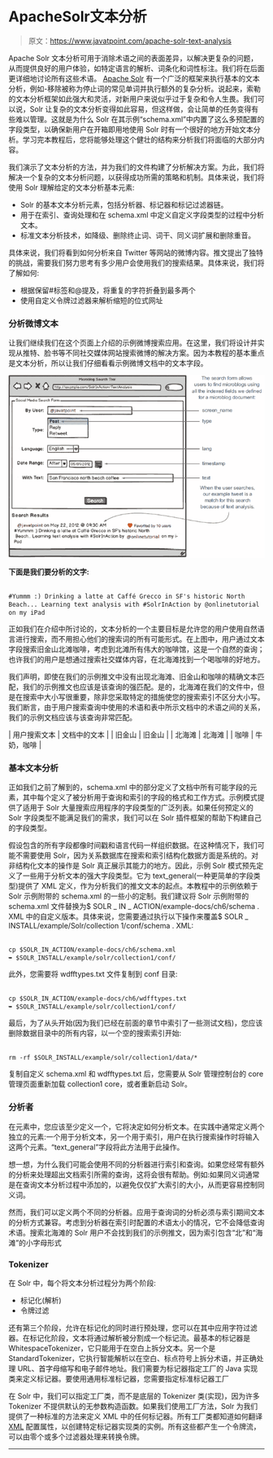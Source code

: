 # ApacheSolr文本分析

> 原文：<https://www.javatpoint.com/apache-solr-text-analysis>

Apache Solr 文本分析可用于消除术语之间的表面差异，以解决更复杂的问题，从而提供良好的用户体验，如特定语言的解析、词条化和词性标注。我们将在后面更详细地讨论所有这些术语。 [Apache Solr](https://www.javatpoint.com/apache-solr) 有一个广泛的框架来执行基本的文本分析，例如-移除被称为停止词的常见单词并执行额外的复杂分析。说起来，索勒的文本分析框架如此强大和灵活，对新用户来说似乎过于复杂和令人生畏。我们可以说，Solr 让复杂的文本分析变得如此容易，但这样做，会让简单的任务变得有些难以管理。这就是为什么 Solr 在其示例“schema.xml”中内置了这么多预配置的字段类型，以确保新用户在开箱即用地使用 Solr 时有一个很好的地方开始文本分析。学习完本教程后，您将能够处理这个健壮的结构来分析我们将面临的大部分内容。

我们演示了文本分析的方法，并为我们的文件构建了分析解决方案。为此，我们将解决一个复杂的文本分析问题，以获得成功所需的策略和机制。具体来说，我们将使用 Solr 理解给定的文本分析基本元素:

*   Solr 的基本文本分析元素，包括分析器、标记器和标记过滤器链。
*   用于在索引、查询处理和在 schema.xml 中定义自定义字段类型的过程中分析文本。
*   标准文本分析技术，如降级、删除终止词、词干、同义词扩展和删除重音。

具体来说，我们将看到如何分析来自 Twitter 等网站的微博内容。推文提出了独特的挑战，需要我们努力思考有多少用户会使用我们的搜索结果。具体来说，我们将了解如何:

*   根据保留#标签和@提及，将重复的字符折叠到最多两个
*   使用自定义令牌过滤器来解析缩短的位式网址

### 分析微博文本

让我们继续我们在这个页面上介绍的示例微博搜索应用。在这里，我们将设计并实现从推特、脸书等不同社交媒体网站搜索微博的解决方案。因为本教程的基本重点是文本分析，所以让我们仔细看看示例微博文档中的文本字段。

![Apache Solr Text Analysis](img/7fa125ced59402236f25763451448fd7.png)

**下面是我们要分析的文字:**

```

#Yummm :) Drinking a latte at Caffé Grecco in SF's historic North Beach... Learning text analysis with #SolrInAction by @onlinetutorial on my iPad

```

正如我们在介绍中所讨论的，文本分析的一个主要目标是允许您的用户使用自然语言进行搜索，而不用担心他们的搜索词的所有可能形式。在上图中，用户通过文本字段搜索旧金山北滩咖啡，考虑到北滩所有伟大的咖啡馆，这是一个自然的查询；也许我们的用户是想通过搜索社交媒体内容，在北海滩找到一个喝咖啡的好地方。

我们声明，即使在我们的示例推文中没有出现北海滩、旧金山和咖啡的精确文本匹配，我们的示例推文也应该是该查询的强匹配。是的，北海滩在我们的文件中，但是在搜索中大小写很重要，除非您采取特定的措施使您的搜索索引不区分大小写。我们断言，由于用户搜索查询中使用的术语和表中所示文档中的术语之间的关系，我们的示例文档应该与该查询非常匹配。

| 用户搜索文本 | 文档中的文本 |
| 旧金山 | 旧金山 |
| 北海滩 | 北海滩 |
| 咖啡 | 牛奶，咖啡 |

### 基本文本分析

正如我们之前了解到的，schema.xml 中的<types>部分定义了文档中所有可能字段的<fieldtype>元素，其中每个<fieldtype>定义了被分析用于查询和索引的字段的格式和工作方式。示例模式提供了适用于 Solr 大量搜索应用程序的字段类型的广泛列表。如果任何预定义的 Solr 字段类型不能满足我们的需求，我们可以在 Solr 插件框架的帮助下构建自己的字段类型。</fieldtype></fieldtype></types>

假设包含的所有字段都像时间戳和语言代码一样组织数据。在这种情况下，我们可能不需要使用 Solr，因为关系数据库在搜索和索引结构化数据方面是系统的。对非结构化文本的操作是 Solr 真正展示其能力的地方。因此，示例 Solr 模式预先定义了一些用于分析文本的强大字段类型。它为 text_general(一种更简单的字段类型)提供了 XML 定义，作为分析我们的推文文本的起点。本教程中的示例依赖于 Solr 示例附带的 schema.xml 的一些小的定制。我们建议将 Solr 示例附带的 schema.xml 文件替换为$ SOLR _ IN _ ACTION/example-docs/ch6/schema . XML 中的自定义版本。具体来说，您需要通过执行以下操作来覆盖$ SOLR _ INSTALL/example/Solr/collection 1/conf/schema . XML:

```

cp $SOLR_IN_ACTION/example-docs/ch6/schema.xml
➥ $SOLR_INSTALL/example/solr/collection1/conf/

```

此外，您需要将 wdfftypes.txt 文件复制到 conf 目录:

```

cp $SOLR_IN_ACTION/example-docs/ch6/wdfftypes.txt
➥ $SOLR_INSTALL/example/solr/collection1/conf/

```

最后，为了从头开始(因为我们已经在前面的章节中索引了一些测试文档)，您应该删除数据目录中的所有内容，以一个空的搜索索引开始:

```

rm -rf $SOLR_INSTALL/example/solr/collection1/data/*

```

复制自定义 schema.xml 和 wdfftypes.txt 后，您需要从 Solr 管理控制台的 core 管理页面重新加载 collection1 core，或者重新启动 Solr。

### 分析者

在<fieldtype>元素中，您应该至少定义一个<analyzer>，它将决定如何分析文本。在实践中通常定义两个独立的<analyzer>元素:一个用于分析文本，另一个用于索引，用户在执行搜索操作时将输入这两个元素。“text_general”字段将此方法用于此操作。</analyzer></analyzer></fieldtype>

想一想，为什么我们可能会使用不同的分析器进行索引和查询。如果您经常有额外的分析来处理超出文档索引所需的查询，这将会很有帮助。例如:如果同义词通常是在查询文本分析过程中添加的，以避免仅仅扩大索引的大小，从而更容易控制同义词。

然而，我们可以定义两个不同的分析器。应用于查询词的分析必须与索引期间文本的分析方式兼容。考虑到分析器在索引时配置的术语太小的情况，它不会降低查询术语。搜索北海滩的 Solr 用户不会找到我们的示例推文，因为索引包含“北”和“海滩”的小字母形式

### Tokenizer

在 Solr 中，每个<analyzer>将文本分析过程分为两个阶段:</analyzer>

*   标记化(解析)
*   令牌过滤

还有第三个阶段，允许在标记化的同时进行预处理，您可以在其中应用字符过滤器。在标记化阶段，文本将通过解析被分割成一个标记流。最基本的标记器是 WhitespaceTokenizer，它只能用于在空白上拆分文本。另一个是 StandardTokenizer，它执行智能解析以在空白、标点符号上拆分术语，并正确处理 URL、首字母缩写和电子邮件地址。我们需要为标记器指定工厂的 Java 实现类来定义标记器。要使用通用标准标记器，您需要指定标准标记器工厂

在 Solr 中，我们可以指定工厂类，而不是底层的 Tokenizer 类(实现)，因为许多 Tokenizer 不提供默认的无参数构造函数。如果我们使用工厂方法，Solr 为我们提供了一种标准的方法来定义 XML 中的任何标记器。所有工厂类都知道如何翻译 [XML](https://www.javatpoint.com/xml-tutorial) 配置属性，以创建特定标记器实现类的实例。所有这些都产生一个令牌流，可以由零个或多个过滤器处理来转换令牌。

* * *